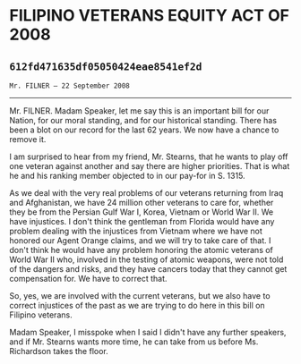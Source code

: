 # FILIPINO VETERANS EQUITY ACT OF 2008
## `612fd471635df05050424eae8541ef2d`
`Mr. FILNER — 22 September 2008`

---


Mr. FILNER. Madam Speaker, let me say this is an important bill for 
our Nation, for our moral standing, and for our historical standing. 
There has been a blot on our record for the last 62 years. We now have 
a chance to remove it.

I am surprised to hear from my friend, Mr. Stearns, that he wants to 
play off one veteran against another and say there are higher 
priorities. That is what he and his ranking member objected to in our 
pay-for in S. 1315.

As we deal with the very real problems of our veterans returning from 
Iraq and Afghanistan, we have 24 million other veterans to care for, 
whether they be from the Persian Gulf War I, Korea, Vietnam or World 
War II. We have injustices. I don't think the gentleman from Florida 
would have any problem dealing with the injustices from Vietnam where 
we have not honored our Agent Orange claims, and we will try to take 
care of that. I don't think he would have any problem honoring the 
atomic veterans of World War II who, involved in the testing of atomic 
weapons, were not told of the dangers and risks, and they have cancers 
today that they cannot get compensation for. We have to correct that.

So, yes, we are involved with the current veterans, but we also have 
to correct injustices of the past as we are trying to do here in this 
bill on Filipino veterans.

Madam Speaker, I misspoke when I said I didn't have any further 
speakers, and if Mr. Stearns wants more time, he can take from us 
before Ms. Richardson takes the floor.